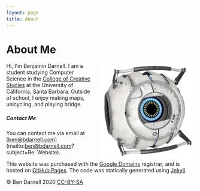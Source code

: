```yaml
---
layout: page
title: About
---
```

# About Me


<img src="/assets/images/Profile%20Core.png"
     alt="Personal Photo"
     title="This is roughly what I look like."
     style="float: right; margin-left: 20px; width: 50%" />

Hi, I'm Benjamin Darnell. I am a student studying Computer Science in the [College of Creative Studies](https://ccs.ucsb.edu/) at the University of California, Santa Barbara. Outside of school, I enjoy making maps, unicycling, and playing bridge.

##### Contact Me

You can contact me via email at [ben@bdarnell.com](mailto:ben@bdarnell.com?subject=Re: Website).

This website was purchased with the [Google Domains](https://domains.google/) registrar, and is hosted on [GitHub Pages](https://pages.github.com/). The code was statically generated using [Jekyll](https://jekyllrb.com/).

<span class="copy-left">©</span> Ben Darnell 2020 [CC-BY-SA](https://creativecommons.org/)
